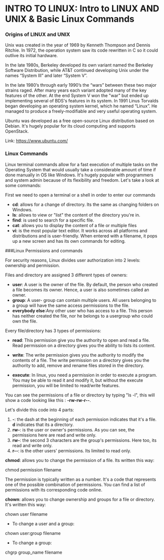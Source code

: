 # INTRO TO LINUX:  Intro to LINUX AND UNIX & Basic Linux Commands

### Origins of LINUX and UNIX

Unix was created in the year of 1969 by Kenneth Thompson and  Dennis Ritchie. In 1972, the operation system
saw its code rewritten in C so it could outlive its initial hardware.


In the late 1980s, Berkeley developed its own variant named the Berkeley Software Distribution, while AT&T continued 
developing Unix under the names “System III” and later “System V”. 

In the late 1980’s through early 1990’s the “wars” 
between these two major strains raged. After many years each variant adopted many of the key features of the other.
At the end System V won the "war" but ended up implementing several of BDS's features in its system.
In 1991 Linus Torvalds began developing an operating system kernel, which he named “Linux”. He managed to  produce a 
freely-modifiable and very useful operating system.

Ubuntu was developed as a free open-source Linux distribution based on Debian. It's hugely
popular for its cloud computing and supports OpenStack.

Link: https://www.ubuntu.com/

### Linux Commands

Linux terminal commands allow for a fast execution of multiple tasks on the Operating System
that would usually take a considerable amount of time if done manually in OS like Windows.
It's hugely popular with programmers and system admin because of its flexibility and freedom.
Let's take a look at some commands:

First we need to open a terminal or a shell in order to enter our commands

- **cd**: allows for a change of directory. Its the same as changing folders on Windows.
- **ls**: allows to view or "list" the content of the directory you're in.
- **find**: is used to search for a specific file.
- **cat**: allows you to display the content of a file or multiple files
- **vi**: is the most  popular text editor. It works across all platforms and 
distributions and is user-friendly. When entered with a filename, it pops up a new screen and has its own commands for 
editing. 

###Linux Permissions and commands

For security reasons, Linux divides user authorization into 2 levels: ownership and permission.

Files and directory are assigned 3 different types of owners:


- **user**: A user is the owner of the file. By default, the person who created a file becomes its owner. Hence, a user is
 also sometimes called an owner.
- **group**: A user- group can contain multiple users. All users belonging to a group will have the same access permissions 
to the file. 
- **everybody else**:Any other user who has access to a file. This person has neither created the file, nor he belongs to
 a usergroup who could own the file.
 
Every file/directory has 3 types of permissions:

- **read**: This permission give you the authority to open and read a file. Read permission on a directory gives you the 
ability to lists its content.

- **write**: The write permission gives you the authority to modify the contents of a file. The write permission on a 
directory gives you the authority to add, remove and rename files stored in the directory.

- **execute**: In linux, you need a permission in order to execute a program. You may be able to read it and modify it, 
but without the execute permission, you will be limited to read/write features.

You can see the permissions of a file or directory by typing "ls -l", this will show a code looking like this
: **-rw-rw-r--**.

Let's divide this code into 4 parts:
1. **-**: the dash at the beginning of each permission indicates that it's a file. **d** indicates that its a directory.
2. **rw-**: is the user or owner's permissions. As you can see, the permissions here are read and write only.
3. **rw-**: the second 3 characters are the group's permissions. Here too, its read and write only.
4. **r--**: is the other users' permissions. Its limited to read only.

**chmod**: allows you to change the permission of a file. Its written this way:

chmod permission filename

The permission is typically written as a number. It's a code that represents one of the possible combination of permissions.
You can find a list of permissions with its corresponding code online.

**chown**: allows you to change ownership and groups for a file or directory. It's written this way:

chown user filename

- To change a user and a group:

chown user:group filename

- To change a group:

chgrp group_name filename